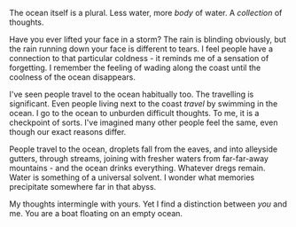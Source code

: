 The ocean itself is a plural. Less water, more *body* of water. A *collection* of thoughts.

Have you ever lifted your face in a storm? The rain is blinding obviously, but the rain running down your face is different to tears. I feel people have a connection to that particular coldness - it reminds me of a sensation of forgetting. I remember the feeling of wading along the coast until the coolness of the ocean disappears.

I've seen people travel to the ocean habitually too. The travelling is significant. Even people living next to the coast *travel* by swimming in the ocean. I go to the ocean to unburden difficult thoughts. To me, it is a checkpoint of sorts. I've imagined many other people feel the same, even though our exact reasons differ.

People travel to the ocean, droplets fall from the eaves, and into alleyside gutters, through streams, joining with fresher waters from far-far-away mountains - and the ocean drinks everything. Whatever dregs remain. Water is something of a universal solvent. I wonder what memories precipitate somewhere far in that abyss.

My thoughts intermingle with yours. Yet I find a distinction between *you* and me. You are a boat floating on an empty ocean.